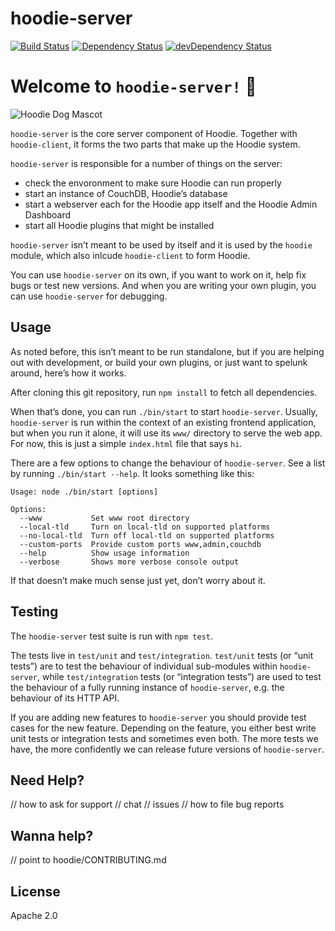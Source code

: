 # hoodie-server
[![Build Status](https://travis-ci.org/hoodiehq/hoodie-server.svg?branch=next)](https://travis-ci.org/hoodiehq/hoodie-server)
[![Dependency Status](https://david-dm.org/hoodiehq/hoodie-server/next.svg)](https://david-dm.org/hoodiehq/hoodie-server)
[![devDependency Status](https://david-dm.org/hoodiehq/hoodie-server/next/dev-status.svg)](https://david-dm.org/hoodiehq/hoodie-server#info=devDependencies)

# Welcome to `hoodie-server!` 🎉

![Hoodie Dog Mascot](https://avatars1.githubusercontent.com/u/1888826?v=3&s=200)

`hoodie-server` is the core server component of Hoodie. Together with `hoodie-client`, it forms the two parts that make up the Hoodie system.

`hoodie-server` is responsible for a number of things on the server:

- check the envoronment to make sure Hoodie can run properly
- start an instance of CouchDB, Hoodie’s database
- start a webserver each for the Hoodie app itself and the Hoodie Admin Dashboard
- start all Hoodie plugins that might be installed

`hoodie-server` isn’t meant to be used by itself and it is used by the `hoodie` module, which also inlcude `hoodie-client` to form Hoodie.

You can use `hoodie-server` on its own, if you want to work on it, help fix bugs or test new versions. And when you are writing your own plugin, you can use `hoodie-server` for debugging.

## Usage

As noted before, this isn’t meant to be run standalone, but if you are helping out with development, or build your own plugins, or just want to spelunk around, here’s how it works.

After cloning this git repository, run `npm install` to fetch all dependencies.

When that’s done, you can run `./bin/start` to start `hoodie-server`. Usually, `hoodie-server` is run within the context of an existing frontend application, but when you run it alone, it will use its `www/` directory to serve the web app. For now, this is just a simple `index.html` file that says `hi`.

There are a few options to change the behaviour of `hoodie-server`. See a list by running `./bin/start --help`. It looks something like this:

```
Usage: node ./bin/start [options]

Options:
  --www           Set www root directory
  --local-tld     Turn on local-tld on supported platforms
  --no-local-tld  Turn off local-tld on supported platforms
  --custom-ports  Provide custom ports www,admin,couchdb
  --help          Show usage information
  --verbose       Shows more verbose console output
```

If that doesn’t make much sense just yet, don’t worry about it.

## Testing

The `hoodie-server` test suite is run with `npm test`.

The tests live in `test/unit` and `test/integration`. `test/unit` tests (or “unit tests”) are to test the behaviour of individual sub-modules within `hoodie-server`, while `test/integration` tests (or “integration tests”) are used to test the behaviour of a fully running instance of `hoodie-server`, e.g. the behaviour of its HTTP API.

If you are adding new features to `hoodie-server` you should provide test cases for the new feature. Depending on the feature, you either best write unit tests or integration tests and sometimes even both. The more tests we have, the more confidently we can release future versions of `hoodie-server`.

## Need Help?

// how to ask for support
//  chat
//  issues
// how to file bug reports

## Wanna help?

// point to hoodie/CONTRIBUTING.md

## License

Apache 2.0
